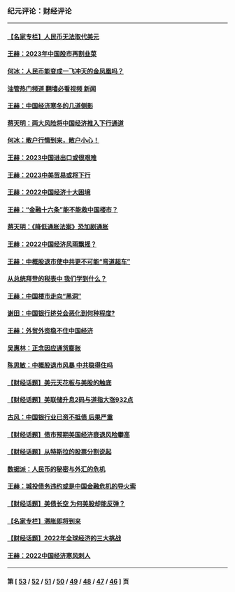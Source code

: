 ### 纪元评论：财经评论
---
#### [【名家专栏】人民币无法取代美元](../../pages/nsc1026/n13974270.md?04180330) 
#### [王赫：2023年中国股市再割韭菜](../../pages/nsc1026/n13965334.md?04180330) 
#### [何冰：人民币能变成一飞冲天的金凤凰吗？](../../pages/nsc1026/n13964999.md?04180330) 
#### [油管热门频道 翻墙必看视频 新闻](ok?04180330)
#### [王赫：中国经济寒冬的几道侧影](../../pages/nsc1026/n13932953.md?04180330) 
#### [蒋天明：两大风险将中国经济推入下行通道](../../pages/nsc1026/n13929820.md?04180330) 
#### [何冰：散户行情到来，散户小心！](../../pages/nsc1026/n13928308.md?04180330) 
#### [王赫：2023中国进出口或很艰难](../../pages/nsc1026/n13911515.md?04180330) 
#### [王赫：2023中美贸易或将下行](../../pages/nsc1026/n13899005.md?04180330) 
#### [王赫：2022中国经济十大困境](../../pages/nsc1026/n13883766.md?04180330) 
#### [王赫：“金融十六条”能不能救中国楼市？](../../pages/nsc1026/n13868431.md?04180330) 
#### [蒋天明：《降低通胀法案》恐加剧通胀](../../pages/nsc1026/n13806996.md?04180330) 
#### [王赫：2022中国经济风雨飘摇？](../../pages/nsc1026/n13803207.md?04180330) 
#### [王赫：中概股退市使中共更不可能“弯道超车”](../../pages/nsc1026/n13802858.md?04180330) 
#### [从总统拜登的税表中 我们学到什么？](../../pages/nsc1026/n13773081.md?04180330) 
#### [王赫：中国楼市走向“黑洞”](../../pages/nsc1026/n13770647.md?04180330) 
#### [谢田：中国银行挤兑会恶化到何种程度?](../../pages/nsc1026/n13766965.md?04180330) 
#### [王赫：外贸外资稳不住中国经济](../../pages/nsc1026/n13753933.md?04180330) 
#### [吴惠林：正念因应通货膨胀](../../pages/nsc1026/n13750350.md?04180330) 
#### [陈思敏：中概股退市风暴 中共稳得住吗](../../pages/nsc1026/n13738978.md?04180330) 
#### [【财经话题】美元天花板与美股的触底](../../pages/nsc1026/n13736495.md?04180330) 
#### [【财经话题】美联储升息2码与道指大涨932点](../../pages/nsc1026/n13727377.md?04180330) 
#### [古风：中国银行业已资不抵债 后果严重](../../pages/nsc1026/n13726111.md?04180330) 
#### [【财经话题】债市预期美国经济衰退风险攀高](../../pages/nsc1026/n13698043.md?04180330) 
#### [【财经话题】从特斯拉的股票分割说起](../../pages/nsc1026/n13679733.md?04180330) 
#### [数据派：人民币的秘密与外汇的危机](../../pages/nsc1026/n13667092.md?04180330) 
#### [王赫：城投债务违约或是中国金融危机的导火索](../../pages/nsc1026/n13665322.md?04180330) 
#### [【财经话题】美债长空 为何美股却能反弹？](../../pages/nsc1026/n13665895.md?04180330) 
#### [【名家专栏】滞胀即将到来](../../pages/nsc1026/n13658171.md?04180330) 
#### [【财经话题】2022年全球经济的三大挑战](../../pages/nsc1026/n13654423.md?04180330) 
#### [王赫：2022中国经济寒风刺人](../../pages/nsc1026/n13651403.md?04180330) 

---
#### 第 [ [53](./53.md?04180330) / [52](./52.md?04180330) / [51](./51.md?04180330) / [50](./50.md?04180330) / [49](./49.md?04180330) / [48](./48.md?04180330) / [47](./47.md?04180330) / [46](./46.md?04180330) ] 页
